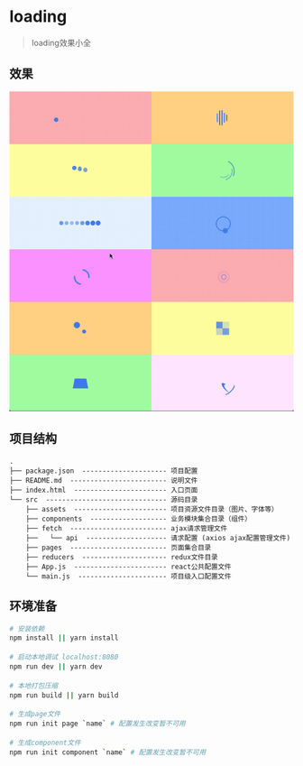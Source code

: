 # loading

> loading效果小全

## 效果

![avatar](https://github.com/tenggouwa/ImgWork/blob/master/loading/loadingGif.gif)

## 项目结构 ##

```
.
├── package.json  --------------------- 项目配置
├── README.md  ------------------------ 说明文件
├── index.html  ----------------------- 入口页面
└── src  ------------------------------ 源码目录
    ├── assets  ----------------------- 项目资源文件目录（图片、字体等）
    ├── components  ------------------- 业务模块集合目录（组件）
    ├── fetch  ------------------------ ajax请求管理文件
    ├──   └── api  -------------------- 请求配置 (axios ajax配置管理文件)
    ├── pages  ------------------------ 页面集合目录
    ├── reducers  --------------------- redux文件目录
    ├── App.js  ----------------------- react公共配置文件
    └── main.js  ---------------------- 项目级入口配置文件
```

## 环境准备

``` bash
# 安装依赖
npm install || yarn install

# 启动本地调试 localhost:8080
npm run dev || yarn dev

# 本地打包压缩
npm run build || yarn build

# 生成page文件
npm run init page `name` # 配置发生改变暂不可用

# 生成component文件
npm run init component `name` # 配置发生改变暂不可用
```